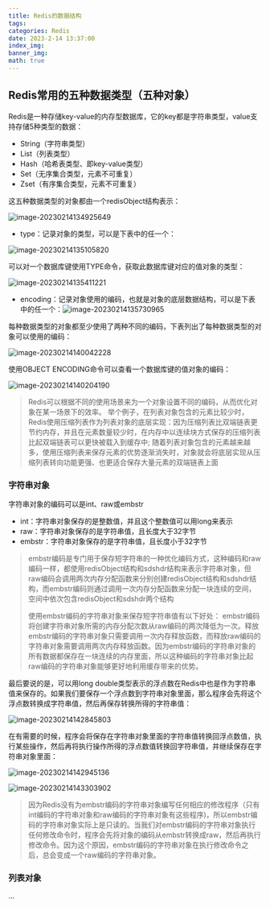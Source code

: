 ```yaml
---
title: Redis的数据结构
tags: 
categories: Redis
date: 2023-2-14 13:37:00
index_img: 
banner_img: 
math: true
---
```


## Redis常用的五种数据类型（五种对象）

Redis是一种存储key-value的内存型数据库，它的key都是字符串类型，value支持存储5种类型的数据：

- String（字符串类型）
- List（列表类型）
- Hash（哈希表类型、即key-value类型）
- Set（无序集合类型，元素不可重复）
- Zset（有序集合类型，元素不可重复）

这五种数据类型的对象都由一个redisObject结构表示：

![image-20230214134925649](http://longls777.oss-cn-beijing.aliyuncs.com/img/image-20230214134925649.png)

- type：记录对象的类型，可以是下表中的任一个：

![image-20230214135105820](http://longls777.oss-cn-beijing.aliyuncs.com/img/image-20230214135105820.png)

可以对一个数据库键使用TYPE命令，获取此数据库键对应的值对象的类型：

![image-20230214135411221](http://longls777.oss-cn-beijing.aliyuncs.com/img/image-20230214135411221.png)

- encoding：记录对象使用的编码，也就是对象的底层数据结构，可以是下表中的任一个：![image-20230214135730965](http://longls777.oss-cn-beijing.aliyuncs.com/img/image-20230214135730965.png)

每种数据类型的对象都至少使用了两种不同的编码，下表列出了每种数据类型的对象可以使用的编码：

![image-20230214140042228](http://longls777.oss-cn-beijing.aliyuncs.com/img/image-20230214140042228.png)

使用OBJECT ENCODING命令可以查看一个数据库键的值对象的编码：

![image-20230214140204190](http://longls777.oss-cn-beijing.aliyuncs.com/img/image-20230214140204190.png)

> Redis可以根据不同的使用场景来为一个对象设置不同的编码，从而优化对象在某一场景下的效率。
> 举个例子，在列表对象包含的元素比较少时，Redis使用压缩列表作为列表对象的底层实现：因为压缩列表比双端链表更节约内存，并且在元素数量较少时，在内存中以连续块方式保存的压缩列表比起双端链表可以更快被载入到缓存中;
> 随着列表对象包含的元素越来越多，使用压缩列表来保存元素的优势逐渐消失时，对象就会将底层实现从压缩列表转向功能更强、也更适合保存大量元素的双端链表上面

### 字符串对象

字符串对象的编码可以是int、raw或embstr

- int：字符串对象保存的是整数值，并且这个整数值可以用long来表示
- raw：字符串对象保存的是字符串值，且长度大于32字节
- embstr：字符串对象保存的是字符串值，且长度小于32字节

> embstr编码是专门用于保存短字符串的一种优化编码方式，这种编码和raw编码一样，都使用redisObject结构和sdshdr结构来表示字符串对象，但raw编码会调用两次内存分配函数来分别创建redisObject结构和sdshdr结构，而embstr编码则通过调用一次内存分配函数来分配一块连续的空间，空间中依次包含redisObject和sdshdr两个结构
>
> 使用embstr编码的字符串对象来保存短字符串值有以下好处：
> embstr编码将创建字符串对象所需的内存分配次数从raw编码的两次降低为一次。释放embstr编码的字符串对象只需要调用一次内存释放函数，而释放raw编码的字符串对象需要调用两次内存释放函数。因为embstr编码的字符串对象的所有数据都保存在一块连续的内存里面，所以这种编码的字符串对象比起raw编码的字符串对象能够更好地利用缓存带来的优势。

最后要说的是，可以用long double类型表示的浮点数在Redis中也是作为字符串值来保存的。如果我们要保存一个浮点数到字符串对象里面，那么程序会先将这个浮点数转换成字符串值，然后再保存转换所得的字符串值：

![image-20230214142845803](http://longls777.oss-cn-beijing.aliyuncs.com/img/image-20230214142845803.png)

在有需要的时候，程序会将保存在字符串对象里面的字符串值转换回浮点数值，执行某些操作，然后再将执行操作所得的浮点数值转换回字符串值，并继续保存在字符串对象里面：

![image-20230214142945136](http://longls777.oss-cn-beijing.aliyuncs.com/img/image-20230214142945136.png)

![image-20230214143303902](http://longls777.oss-cn-beijing.aliyuncs.com/img/image-20230214143303902.png)

> 因为Redis没有为embstr编码的字符串对象编写任何相应的修改程序（只有int编码的字符串对象和raw编码的字符串对象有这些程序)，所以embstr编码的字符串对象实际上是只读的。当我们对embstr编码的字符串对象执行任何修改命令时，程序会先将对象的编码从embstr转换成raw，然后再执行修改命令。因为这个原因，embstr编码的字符串对象在执行修改命令之后，总会变成一个raw编码的字符串对象。

### 列表对象

...